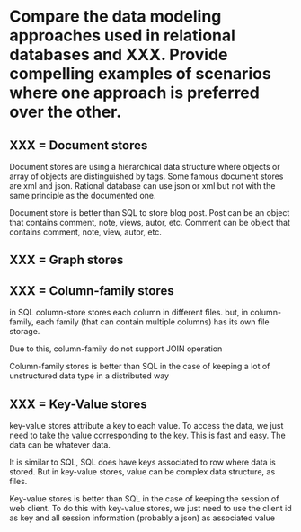 # Compare the data modeling approaches used in relational databases and XXX. Provide compelling examples of scenarios where one approach is preferred over the other.

## XXX = Document stores

Document stores are using a hierarchical data structure where objects or array of objects are distinguished by tags. Some famous document stores are xml and json. Rational database can use json or xml but not with the same principle as the documented one.

Document store is better than SQL to store blog post. Post can be an object that contains comment, note, views, autor, etc. Comment can be object that contains comment, note, view, autor, etc.

## XXX = Graph stores

## XXX = Column-family stores

in SQL column-store stores each column in different files. but, in column-family, each family (that can contain multiple columns) has its own file storage.

Due to this, column-family do not support JOIN operation

Column-family stores is better than SQL in the case of keeping a lot of unstructured data type in a distributed way

## XXX = Key-Value stores

key-value stores attribute a key to each value. To access the data, we just need to take the value corresponding to the key. This is fast and easy. The data can be whatever data.

It is similar to SQL, SQL does have keys associated to row where data is stored. But in key-value stores, value can be complex data structure, as files.

Key-value stores is better than SQL in the case of keeping the session of web client. To do this with key-value stores, we just need to use the client id as key and all session information (probably a json) as associated value